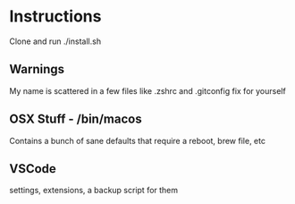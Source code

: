 # Instructions

Clone and run ./install.sh


## Warnings

My name is scattered in a few files like .zshrc and .gitconfig fix for yourself

## OSX Stuff - /bin/macos

Contains a bunch of sane defaults that require a reboot, brew file, etc

## VSCode

settings, extensions, a backup script for them


